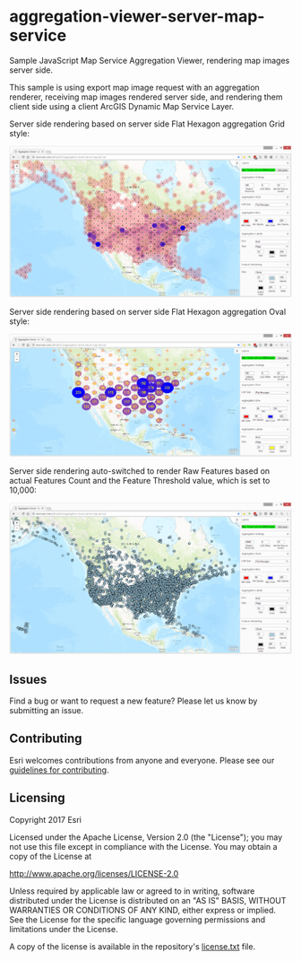 # aggregation-viewer-server-map-service

Sample JavaScript Map Service Aggregation Viewer, rendering map images server side.

This sample is using export map image request with an aggregation renderer, receiving map images rendered server side, and rendering them client side using a client ArcGIS Dynamic Map Service Layer.

Server side rendering based on server side Flat Hexagon aggregation Grid style:

![App](server-flat-hexagon-grid-style.png?raw=true)

Server side rendering based on server side Flat Hexagon aggregation Oval style:

![alt text](server-flat-hexagon-oval-style.png?raw=true)

Server side rendering auto-switched to render Raw Features based on actual Features Count and the Feature Threshold value, which is set to 10,000:

![alt text](server-flat-hexagon-raw-features.png?raw=true)


## Issues

Find a bug or want to request a new feature?  Please let us know by submitting an issue.

## Contributing

Esri welcomes contributions from anyone and everyone. Please see our [guidelines for contributing](https://github.com/esri/contributing).

## Licensing
Copyright 2017 Esri

Licensed under the Apache License, Version 2.0 (the "License");
you may not use this file except in compliance with the License.
You may obtain a copy of the License at

   http://www.apache.org/licenses/LICENSE-2.0

Unless required by applicable law or agreed to in writing, software
distributed under the License is distributed on an "AS IS" BASIS,
WITHOUT WARRANTIES OR CONDITIONS OF ANY KIND, either express or implied.
See the License for the specific language governing permissions and
limitations under the License.

A copy of the license is available in the repository's [license.txt](license.txt?raw=true) file.
